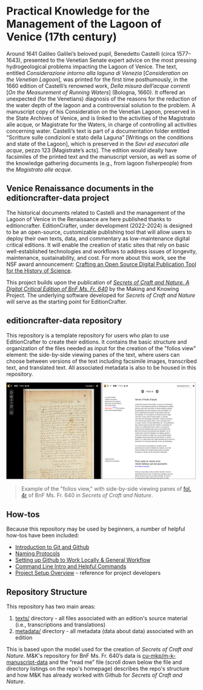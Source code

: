 # Practical Knowledge for the Management of the Lagoon of Venice (17th  century)

Around 1641 Galileo Galilei’s beloved pupil, Benedetto Castelli (circa 1577–1643), presented to the Venetian Senate expert advice on the most pressing hydrogeological problems impacting the Lagoon of Venice. The text, entitled *Considerazione intorno alla laguna di Venezia* [*Consideration on the Venetian Lagoon*], was printed for the first time posthumously, in the 1660 edition of Castelli’s renowned work, *Della misura dell’acque correnti* [*On the Measurement of Running Waters*] (Bologna, 1660). It offered an unexpected (for the Venetians) diagnosis of the reasons for the reduction of the water depth of the lagoon and a controversial solution to the problem. A manuscript copy of his Consideration on the Venetian Lagoon, preserved in the State Archives of Venice, and is linked to the activities of the Magistrato alle acque, or Magistrate for the Waters, in charge of controlling all activities concerning water. Castelli’s text is part of a documentation folder entitled “Scritture sulle condizioni e stato della Laguna” [Writings on the conditions and state of the Lagoon], which is preserved in the *Savi ed esecutori alle acque*, pezzo 123 [Magistrate’s acts]. The edition would ideally have facsimiles of the printed text and the manuscript version, as well as some of the knowledge gathering documents (e.g., from lagoon fisherpeople) from the *Magistrato alle acque*.

## Venice Renaissance documents in the editioncrafter-data project

The historical documents related to Castelli and the management of the Lagoon of Venice in the Renaissance are here published thanks to editioncrafter. EditionCrafter, under development (2022-2024) is designed to be an open-source, customizable publishing tool that will allow users to deploy their own texts, data, and commentary as low-maintenance digital critical editions. It will enable the creation of static sites that rely on basic well-established technologies and workflows to address issues of longevity, maintenance, sustainability, and cost. For more about this work, see the NSF award announcement: [Crafting an Open Source Digital Publication Tool for the History of Science](https://www.nsf.gov/awardsearch/showAward?AWD_ID=2218218&HistoricalAwards=false).

This project builds upon the publication of *[Secrets of Craft and Nature. A Digital Critical Edition of BnF Ms. Fr. 640](https://edition640.makingandknowing.org/#/)* by the Making and Knowing Project. The underlying software developed for *Secrets of Craft and Nature* will serve as the starting point for EditionCrafter. 

## editioncrafter-data repository

This repository is a template repository for users who plan to use EditionCrafter to create their editions. It contains the basic structure and organization of the files needed as input for the creation of the "folios view" element: the side-by-side viewing panes of the text, where users can choose between versions of the text including facsimile images, transcribed text, and translated text. All associated metadata is also to be housed in this repository.

<img src="https://raw.githubusercontent.com/cu-mkp/edition-webpages/master/images/howtouse-dualpane.png" alt="how-to-use-dualpane" width="500">

> Example of the "folios view," with side-by-side viewing panes of [fol. 4r](https://edition640.makingandknowing.org/#/folios/4r/f/4r/tl) of BnF Ms. Fr. 640 in *Secrets of Craft and Nature*.


## How-tos

Because this repository may be used by beginners, a number of helpful how-tos have been included:
- [Introduction to Git and Github](how-tos/intro-to-github.md)
- [Naming Protocols](how-tos/naming-protocols.md)
- [Setting up Github to Work Locally & General Workflow](how-tos/github-local-setup-and-workflow.md)
- [Command Line Intro and Helpful Commands](how-tos/command-line.md)
- [Project Setup Overview](how-tos/project-setup.md) - reference for project developers

## Repository Structure

This repository has two main areas: 
1. [texts/](texts/) directory - all files associated with an edition's source material (i.e., transcriptions and translations)
2. [metadata/](metadata/) directory - all metadata (data about data) associated with an edition

This is based upon the model used for the creation of *Secrets of Craft and Nature*. M&K's repository for BnF Ms. Fr. 640’s data is [cu-mkp/m-k-manuscript-data](https://github.com/cu-mkp/m-k-manuscript-data) and the “read me” file (scroll down below the file and directory listings on the repo's homepage) describes the repo's structure and how M&K has already worked with Github for *Secrets of Craft and Nature*.
